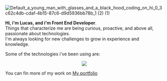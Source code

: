 

![Default_a_young_man_with_glasses_and_a_black_hood_coding_on_hi_0_3c62c4db-cdaf-4b15-87c6-d9d5936bb78b_1 (2) (1)](https://github.com/Lidbetan/Lidbetan/assets/131318671/b664bfc4-aed6-4b8c-8507-a74b857f6fe9) <p>
   <p>
     <strong>Hi, i'm Lucas, and i'm Front End Developer</strong>.<br/>Things that characterize me are being curious, proactive, and above all, passionate about technologies.<br/> I'm always looking for new challenges to grow in experience and knowledge. 
  </p>

Some of the technologies i've been using are: 
  
  <p align="center">
    <a href="https://skillicons.dev">
      <img src="https://skillicons.dev/icons?i=html,css,javascript,typescript,sass,bootstrap,tailwind,react,firebase,git" />
    </a>
  </p>


You can fin more of my work on
[My portfolio](http://https://lidb-portfolio.netlify.app/ "My portfolio") 
